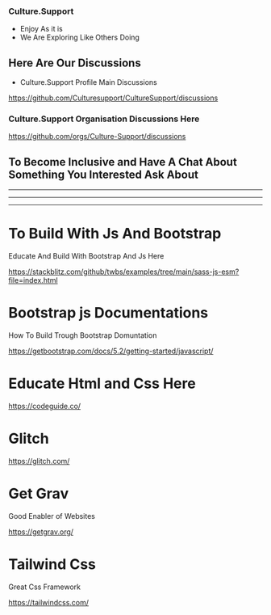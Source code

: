 
### Culture.Support




- Enjoy As it is
- We Are Exploring Like Others Doing














Here Are Our Discussions 
-----------


- Culture.Support Profile Main Discussions


https://github.com/Culturesupport/CultureSupport/discussions




### Culture.Support Organisation Discussions Here







https://github.com/orgs/Culture-Support/discussions




To Become Inclusive and Have A Chat About Something You Interested Ask About 
--------





-------------------------
---------------
-------------------------





# To Build With Js And Bootstrap


Educate And Build With Bootstrap And Js Here

https://stackblitz.com/github/twbs/examples/tree/main/sass-js-esm?file=index.html


# Bootstrap js Documentations 

How To Build Trough Bootstrap Domuntation 

https://getbootstrap.com/docs/5.2/getting-started/javascript/



# Educate Html and Css Here 

https://codeguide.co/


# Glitch

https://glitch.com/


# Get Grav

Good Enabler of Websites

https://getgrav.org/



# Tailwind Css


Great Css Framework

https://tailwindcss.com/







